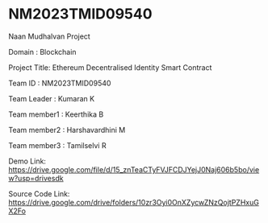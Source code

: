 # NM2023TMID09540
Naan Mudhalvan Project

Domain : Blockchain

Project Title: Ethereum Decentralised Identity Smart Contract

Team ID : NM2023TMID09540

Team Leader : Kumaran K

Team member1 : Keerthika B

Team member2 : Harshavardhini M

Team member3 : Tamilselvi R

Demo Link: https://drive.google.com/file/d/15_znTeaCTyFVJFCDJYejJ0Naj606b5bo/view?usp=drivesdk

Source Code Link: https://drive.google.com/drive/folders/10zr3Oyi0OnXZycwZNzQojtPZHxuGX2Fo
